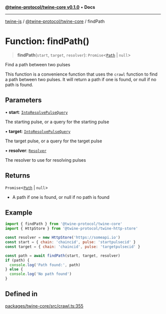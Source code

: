 [**@twine-protocol/twine-core v0.1.0**](../README.md) • **Docs**

***

[twine-js](../../../README.md) / [@twine-protocol/twine-core](../README.md) / findPath

# Function: findPath()

> **findPath**(`start`, `target`, `resolver`): `Promise`\<[`Path`](../type-aliases/Path.md) \| `null`\>

Find a path between two pulses

This function is a convenience function that uses the `crawl` function to
find a path between two pulses. It will return a path if one is found, or
null if no path is found.

## Parameters

• **start**: [`IntoResolvePulseQuery`](../type-aliases/IntoResolvePulseQuery.md)

The starting pulse, or a query for the starting pulse

• **target**: [`IntoResolvePulseQuery`](../type-aliases/IntoResolvePulseQuery.md)

The target pulse, or a query for the target pulse

• **resolver**: [`Resolver`](../interfaces/Resolver.md)

The resolver to use for resolving pulses

## Returns

`Promise`\<[`Path`](../type-aliases/Path.md) \| `null`\>

- A path if one is found, or null if no path is found

## Example

```js
import { findPath } from '@twine-protocol/twine-core'
import { HttpStore } from '@twine-protocol/twine-http-store'

const resolver = new HttpStore('https://someapi.io')
const start = { chain: 'chaincid', pulse: 'startpulsecid' }
const target = { chain: 'chaincid', pulse: 'targetpulsecid' }

const path = await findPath(start, target, resolver)
if (path) {
  console.log('Path found:', path)
} else {
  console.log('No path found')
}
```

## Defined in

[packages/twine-core/src/crawl.ts:355](https://github.com/twine-protocol/twine-js/blob/bc5370ff2573a6e5e5c7a912acc672967ce4c5db/packages/twine-core/src/crawl.ts#L355)
